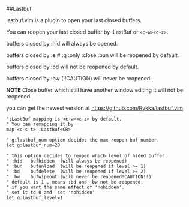 ##Lastbuf

lastbuf.vim is a plugin to open your last closed buffers.

You can reopen your last closed buffer by :LastBuf or `<c-w><c-z>`.

buffers closed by :hid will always be opened.

buffers closed by :e # :q :only :close :bun will be reopened by default.

buffers closed by :bd will not be reopened by default.

buffers closed by :bw (!!CAUTION) will never be reopened.


**NOTE**  Close buffer which still have another window editing it 
          will not be reopened.

you can get the newest version at https://github.com/Rykka/lastbuf.vim


    ":LastBuf mapping is <c-w><c-z> by default.
    " You can remapping it by 
    map <c-s-t> :LastBuf<CR>

    " g:lastbuf_num option decides the max reopen buf number.
    let g:lastbuf_num=20

    " this option decides to reopen which level of hided buffer.
    " :hid   bufhidden  (will always be reopened)
    " :bun   bufunload  (will be reopened if level >= 1)
    " :bd    bufdelete  (will be reopened if level >= 2)
    " :bw    bufwipeout (will never be reopened!CAUTION!!)
    " default is 1 , means :bd and :bw not be reopened.
    " if you want the same effect of 'nohidden'. 
    " set it to 0 and  set 'nohidden'
    let g:lastbuf_level=1


